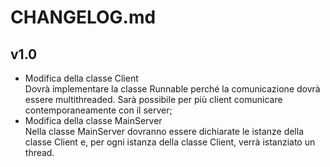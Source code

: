 # CHANGELOG.md
## v1.0
+ Modifica della classe Client  
Dovrà implementare la classe Runnable perché la comunicazione dovrà essere multithreaded. Sarà possibile per più client comunicare contemporaneamente con il server; 
+ Modifica della classe MainServer  
Nella classe MainServer dovranno essere dichiarate le istanze della classe Client e, per ogni istanza della classe Client, verrà istanziato un thread.